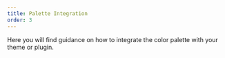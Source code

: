 ```yaml
---
title: Palette Integration
order: 3
---
```



Here you will find guidance on how to integrate the color palette with your theme or plugin.